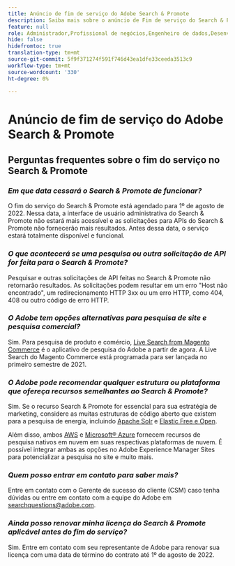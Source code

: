 ```yaml
---
title: Anúncio de fim de serviço do Adobe Search & Promote
description: Saiba mais sobre o anúncio de Fim de serviço do Search & Promote Adobe.
feature: null
role: Administrador,Profissional de negócios,Engenheiro de dados,Desenvolvedor
hide: false
hidefromtoc: true
translation-type: tm+mt
source-git-commit: 5f9f371274f591f746d43ea1dfe33ceeda3513c9
workflow-type: tm+mt
source-wordcount: '330'
ht-degree: 0%

---
```



# Anúncio de fim de serviço do Adobe Search &amp; Promote

## Perguntas frequentes sobre o fim do serviço no Search &amp; Promote

### **_Em que data cessará o Search &amp; Promote de funcionar?_**

O fim do serviço do Search &amp; Promote está agendado para 1º de agosto de 2022. Nessa data, a interface de usuário administrativa do Search &amp; Promote não estará mais acessível e as solicitações para APIs do Search &amp; Promote não fornecerão mais resultados. Antes dessa data, o serviço estará totalmente disponível e funcional.

### **_O que acontecerá se uma pesquisa ou outra solicitação de API for feita para o Search &amp; Promote?_**

Pesquisar e outras solicitações de API feitas no Search &amp; Promote não retornarão resultados. As solicitações podem resultar em um erro &quot;Host não encontrado&quot;, um redirecionamento HTTP 3xx ou um erro HTTP, como 404, 408 ou outro código de erro HTTP.

### **_O Adobe tem opções alternativas para pesquisa de site e pesquisa comercial?_**

Sim. Para pesquisa de produto e comércio, [Live Search from Magento Commerce](https://blog.adobe.com/en/publish/2020/11/23/new-ai-capabilities-for-magento-commerce-improve-retail.html) é o aplicativo de pesquisa do Adobe a partir de agora. A Live Search do Magento Commerce está programada para ser lançada no primeiro semestre de 2021.

### **_O Adobe pode recomendar qualquer estrutura ou plataforma que ofereça recursos semelhantes ao Search &amp; Promote?_**

Sim. Se o recurso Search &amp; Promote for essencial para sua estratégia de marketing, considere as muitas estruturas de código aberto que existem para a pesquisa de energia, incluindo [Apache Solr](https://solr.apache.org/) e [Elastic Free e Open](https://www.elastic.co/about/free-and-open).

Além disso, ambos [AWS](https://aws.amazon.com/cloudsearch/) e [Microsoft® Azure](https://azure.microsoft.com/en-us/services/search/) fornecem recursos de pesquisa nativos em nuvem em suas respectivas plataformas de nuvem. É possível integrar ambas as opções no Adobe Experience Manager Sites para potencializar a pesquisa no site e muito mais.

### **_Quem posso entrar em contato para saber mais?_**

Entre em contato com o Gerente de sucesso do cliente (CSM) caso tenha dúvidas ou entre em contato com a equipe do Adobe em [searchquestions@adobe.com](mailto:searchquestions@adobe.com).

### **_Ainda posso renovar minha licença do Search &amp; Promote aplicável antes do fim do serviço?_**

Sim. Entre em contato com seu representante de Adobe para renovar sua licença com uma data de término do contrato até 1º de agosto de 2022.